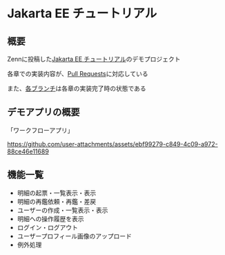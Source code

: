 # Jakarta EE チュートリアル

## 概要
Zennに投稿した[Jakarta EE チュートリアル](https://zenn.dev/atsushi_ni/books/fc0704403f28db)のデモプロジェクト

各章での実装内容が、[Pull Requests](https://github.com/AtsushiNi/jakarta-ee-tutorial/pulls?q=is%3Apr+is%3Aclosed)に対応している

また、[各ブランチ](https://github.com/AtsushiNi/jakarta-ee-tutorial/branches/all)は各章の実装完了時の状態である

## デモアプリの概要

「ワークフローアプリ」

https://github.com/user-attachments/assets/ebf99279-c849-4c09-a972-88ce46e11689

## 機能一覧
- 明細の起票・一覧表示・表示
- 明細の再鑑依頼・再鑑・差戻
- ユーザーの作成・一覧表示・表示
- 明細への操作履歴を表示
- ログイン・ログアウト
- ユーザープロフィール画像のアップロード
- 例外処理
